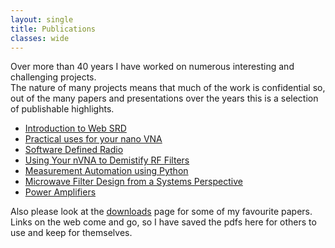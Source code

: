 ```yaml
---
layout: single
title: Publications
classes: wide
---
```

Over more than 40 years I have worked on numerous interesting and challenging projects.  
The nature of many projects means that much of the work is confidential so, out of the 
many papers and presentations over the years this is a selection of publishable highlights.

<!-- [Introduction to Web SDR] -->
 * [Introduction to Web SRD](/assets/pdf/WebSdr.pdf)
 * [Practical uses for   your nano VNA](/assets/pdf/RSGB_Convention-2023.pdf)
 * [Software  Defined Radio](/assets/pdf/A_NewGoldenAgeOfRadio.pdf)
 * [Using Your nVNA to Demistify RF Filters](/assets/pdf/RadCommArticle.pdf)
 * [Measurement Automation using Python](/assets/pdf/MeasurementAutomationusingPython.pdf)
 * [Microwave Filter Design from a Systems Perspective](/assets/pdf/S403-004-2.pdf)
 * [Power Amplifiers](/assets/pdf/PowerAmpTrends.pdf)

Also please look at the [downloads](/pages/downloads) page for some of my favourite papers.  Links on the web come and go, so I have saved the pdfs here for others to use and keep for themselves. 

<!--I will also add to this as time and disk space allows. -->